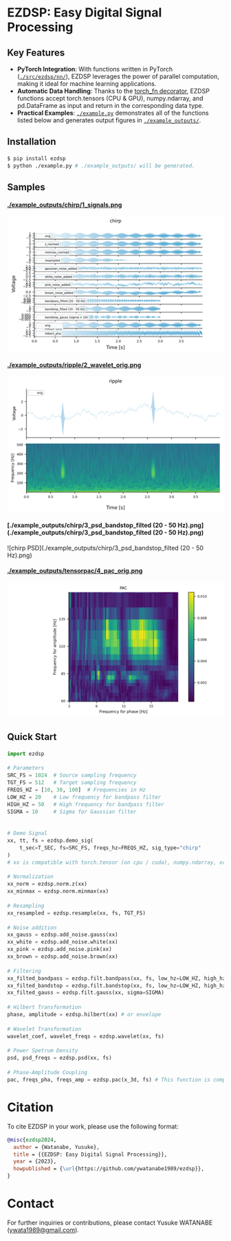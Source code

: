 # EZDSP: Easy Digital Signal Processing

## Key Features
- **PyTorch Integration**: With functions written in PyTorch ([`./src/ezdsp/nn/`](./src/ezdsp/nn/)), EZDSP leverages the power of parallel computation, making it ideal for machine learning applications.
- **Automatic Data Handling**: Thanks to the [torch_fn decorator](https://github.com/ywatanabe1989/torch_fn), EZDSP functions accept torch.tensors (CPU & GPU), numpy.ndarray, and pd.DataFrame as input and return in the corresponding data type.
- **Practical Examples**: [`./example.py`](./example.py) demonstrates all of the functions listed below and generates output figures in [`./example_outputs/`](./example_outputs/).

## Installation
```bash
$ pip install ezdsp
$ python ./example.py # ./example_outputs/ will be generated.
```

## Samples
#### [./example_outputs/chirp/1_signals.png](./example_outputs/chirp/1_signals.png)
![chirp signals](./example_outputs/chirp/1_signals.png)

#### [./example_outputs/ripple/2_wavelet_orig.png](./example_outputs/ripple/2_wavelet_orig.png)
![chirp wavelet](./example_outputs/ripple/2_wavelet_orig.png)

#### [./example_outputs/chirp/3_psd_bandstop_filted (20 - 50 Hz).png](./example_outputs/chirp/3_psd_bandstop_filted (20 - 50 Hz).png)
![chirp PSD](./example_outputs/chirp/3_psd_bandstop_filted (20 - 50 Hz).png)

#### [./example_outputs/tensorpac/4_pac_orig.png](./example_outputs/tensorpac/4_pac_orig.png)
![tensorpac PAC](./example_outputs/tensorpac/4_pac_orig.png)


## Quick Start
``` python
import ezdsp

# Parameters
SRC_FS = 1024  # Source sampling frequency
TGT_FS = 512   # Target sampling frequency
FREQS_HZ = [10, 30, 100]  # Frequencies in Hz
LOW_HZ = 20    # Low frequency for bandpass filter
HIGH_HZ = 50   # High frequency for bandpass filter
SIGMA = 10     # Sigma for Gaussian filter


# Demo Signal
xx, tt, fs = ezdsp.demo_sig(
    t_sec=T_SEC, fs=SRC_FS, freqs_hz=FREQS_HZ, sig_type="chirp"
)
# xx is compatible with torch.tensor (on cpu / cuda), numpy.ndarray, or pd.DataFrame.

# Normalization
xx_norm = ezdsp.norm.z(xx)
xx_minmax = ezdsp.norm.minmax(xx)

# Resampling
xx_resampled = ezdsp.resample(xx, fs, TGT_FS)

# Noise addition
xx_gauss = ezdsp.add_noise.gauss(xx)
xx_white = ezdsp.add_noise.white(xx)
xx_pink = ezdsp.add_noise.pink(xx)
xx_brown = ezdsp.add_noise.brown(xx)

# Filtering
xx_filted_bandpass = ezdsp.filt.bandpass(xx, fs, low_hz=LOW_HZ, high_hz=HIGH_HZ)
xx_filted_bandstop = ezdsp.filt.bandstop(xx, fs, low_hz=LOW_HZ, high_hz=HIGH_HZ)
xx_filted_gauss = ezdsp.filt.gauss(xx, sigma=SIGMA)

# Hilbert Transformation
phase, amplitude = ezdsp.hilbert(xx) # or envelope

# Wavelet Transformation
wavelet_coef, wavelet_freqs = ezdsp.wavelet(xx, fs)

# Power Spetrum Density
psd, psd_freqs = ezdsp.psd(xx, fs)

# Phase-Amplitude Coupling
pac, freqs_pha, freqs_amp = ezdsp.pac(x_3d, fs) # This function is computationally demanding. Please monitor the RAM/VRAM usage.
```

# Citation
To cite EZDSP in your work, please use the following format:
``` bibtex
@misc{ezdsp2024,
  author = {Watanabe, Yusuke},
  title = {{EZDSP: Easy Digital Signal Processing}},
  year = {2023},
  howpublished = {\url{https://github.com/ywatanabe1989/ezdsp}},
}
```

# Contact
For further inquiries or contributions, please contact Yusuke WATANABE (ywata1989@gmail.com).
